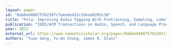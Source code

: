 ```yaml
---
layout: paper
id: "0ab6ed460757b238fc7aeede432c2deae8203c38"
title: "Psla: Improving Audio Tagging With Pretraining, Sampling, Labeling, And Aggregation"
publication: "IEEE/ACM Transactions on Audio, Speech, and Language Processing"
year: 2021
external_url: https://www.semanticscholar.org/paper/0ab6ed460757b238fc7aeede432c2deae8203c38
authors: "Yuan Gong, Yu-An Chung, James R. Glass"
---
```

